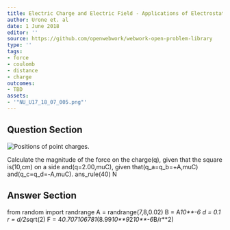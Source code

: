```yaml
---
title: Electric Charge and Electric Field - Applications of Electrostatics
author: Urone et. al
date: 1 June 2018
editor: ''
source: https://github.com/openwebwork/webwork-open-problem-library
type: ''
tags:
- force
- coulomb
- distance
- charge
outcomes:
- TBD
assets:
- '"NU_U17_18_07_005.png"'
---
```


## Question Section 

![Positions of point charges.]("NU_U17_18_07_005.png")

Calculate the magnitude of the force on the charge(q), given that the square is(10,cm) on a side and(q=2.00,muC), given that(q_a=q_b=+A,muC) and(q_c=q_d=-A,muC).
ans_rule(40) N



## Answer Section

from random import randrange
A = randrange(7,8,0.02)
B = A*10**-6
d = 0.1
r = d/2*sqrt(2)
F = 4*0.707106781*(8.99*10**9*2*10**-6*B/r**2)